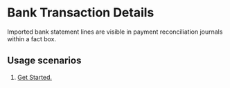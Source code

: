 # Bank Transaction Details

Imported bank statement lines are visible in payment reconciliation journals within a fact box.

## Usage scenarios

1. [Get Started.](Scenarios/GetStarted.md)



